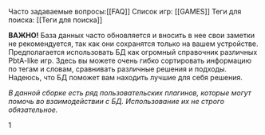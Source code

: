 Часто задаваемые вопросы:[[FAQ]]
Список игр: [[GAMES]]
Теги для поиска: [[Теги для поиска]]

**ВАЖНО!** База данных часто обновляется и вносить в нее свои заметки не рекомендуется, так как они сохранятся только на вашем устройстве.
Предполагается использовать БД как огромный справочник различных PbtA-like игр. Здесь вы можете очень гибко сортировать информацию по тегам и словам, сравнивать различные решения и подходы. 
Надеюсь, что БД поможет вам находить лучшие для себя решения.

*В данной сборке есть ряд пользовательских плагинов, которые могут помочь во взаимодействии с БД. Использование их не строго обязательное.*

1



